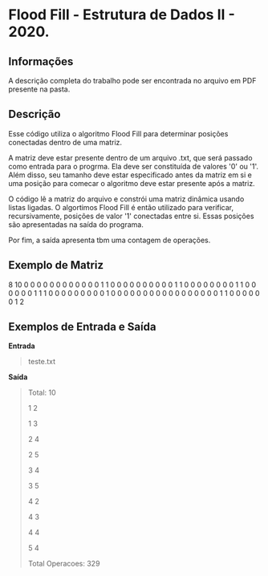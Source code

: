 # Flood Fill - Estrutura de Dados II - 2020. 
  
## Informações

A descrição completa do trabalho pode ser encontrada no arquivo em PDF presente na pasta.

## Descrição

Esse código utiliza o algoritmo Flood Fill para determinar posições conectadas dentro de uma matriz. 

A matriz deve estar presente dentro de um arquivo .txt, que será passado como entrada para o progrma. Ela deve ser constituída de valores '0' ou '1'. Além disso, seu tamanho deve estar especificado antes da matriz em si e uma posição para comecar o algoritmo deve estar presente após a matriz.

O código lê a matriz do arquivo e constrói uma matriz dinâmica usando listas ligadas. O algortimos Flood Fill é então utilizado para verificar, recursivamente, posições de valor '1' conectadas entre si. Essas posições são apresentadas na saída do programa.

Por fim, a saída apresenta tbm uma contagem de operações.

## Exemplo de Matriz

8 10
0 0 0 0 0 0 0 0 0 0
0 0 1 1 0 0 0 0 0 0
0 0 0 0 1 1 0 0 0 0
0 0 0 0 1 1 0 0 0 0
0 0 1 1 1 0 0 0 0 0
0 0 0 0 1 0 0 0 0 0
0 0 0 0 0 0 0 0 0 0
0 0 1 1 0 0 0 0 0 0
1 2

## Exemplos de Entrada e Saída

**Entrada**

>teste.txt

**Saída**

>Total: 10
>
>1 2
>
>1 3
>
>2 4
>
>2 5
>
>3 4
>
>3 5
>
>4 2
>
>4 3
>
>4 4
>
>5 4
>
>Total Operacoes: 329



